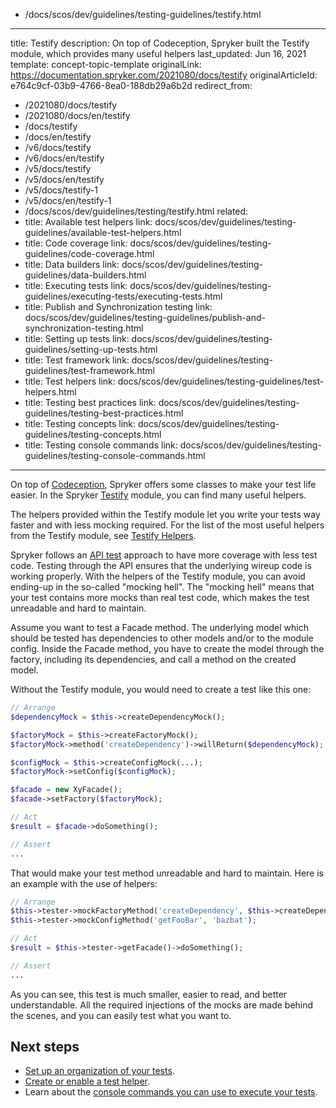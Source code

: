   - /docs/scos/dev/guidelines/testing-guidelines/testify.html
---
title: Testify
description: On top of Codeception, Spryker built the Testify module, which provides many useful helpers
last_updated: Jun 16, 2021
template: concept-topic-template
originalLink: https://documentation.spryker.com/2021080/docs/testify
originalArticleId: e764c9cf-03b9-4766-8ea0-188db29a6b2d
redirect_from:
  - /2021080/docs/testify
  - /2021080/docs/en/testify
  - /docs/testify
  - /docs/en/testify
  - /v6/docs/testify
  - /v6/docs/en/testify
  - /v5/docs/testify
  - /v5/docs/en/testify
  - /v5/docs/testify-1
  - /v5/docs/en/testify-1
  - /docs/scos/dev/guidelines/testing/testify.html
related:
  - title: Available test helpers
    link: docs/scos/dev/guidelines/testing-guidelines/available-test-helpers.html
  - title: Code coverage
    link: docs/scos/dev/guidelines/testing-guidelines/code-coverage.html
  - title: Data builders
    link: docs/scos/dev/guidelines/testing-guidelines/data-builders.html
  - title: Executing tests
    link: docs/scos/dev/guidelines/testing-guidelines/executing-tests/executing-tests.html
  - title: Publish and Synchronization testing
    link: docs/scos/dev/guidelines/testing-guidelines/publish-and-synchronization-testing.html
  - title: Setting up tests
    link: docs/scos/dev/guidelines/testing-guidelines/setting-up-tests.html
  - title: Test framework
    link: docs/scos/dev/guidelines/testing-guidelines/test-framework.html
  - title: Test helpers
    link: docs/scos/dev/guidelines/testing-guidelines/test-helpers.html
  - title: Testing best practices
    link: docs/scos/dev/guidelines/testing-guidelines/testing-best-practices.html
  - title: Testing concepts
    link: docs/scos/dev/guidelines/testing-guidelines/testing-concepts.html
  - title: Testing console commands
    link: docs/scos/dev/guidelines/testing-guidelines/testing-console-commands.html
---

On top of [Codeception](https://codeception.com), Spryker offers some classes to make your test life easier. In the Spryker [Testify](https://github.com/spryker/testify) module, you can find many useful  helpers.

The helpers provided within the Testify module let you write your tests way faster and with less mocking required. For the list of the most useful helpers from the Testify module, see [Testify Helpers](/docs/scos/dev/guidelines/testing-guidelines/test-helpers/available-test-helpers.html#testify-helpers).

Spryker follows an [API test](/docs/scos/dev/guidelines/testing-guidelines/testing-best-practices.html) approach to have more coverage with less test code. Testing through the API ensures that the underlying wireup code is working properly. With the helpers of the Testify module, you can avoid ending-up in the so-called "mocking hell". The "mocking hell" means that your test contains more mocks than real test code, which makes the test unreadable and hard to maintain.

Assume you want to test a Facade method. The underlying model which should be tested has dependencies to other models and/or to the module config. Inside the Facade method, you have to create the model through the factory, including its dependencies, and call a method on the created model.

Without the Testify module, you would need to create a test like this one:

```php
// Arrange
$dependencyMock = $this->createDependencyMock();

$factoryMock = $this->createFactoryMock();
$factoryMock->method('createDependency')->willReturn($dependencyMock);

$configMock = $this->createConfigMock(...);
$factoryMock->setConfig($configMock);

$facade = new XyFacade();
$facade->setFactory($factoryMock);

// Act
$result = $facade->doSomething();

// Assert
...
```

That would make your test method unreadable and hard to maintain.
Here is an example with the use of helpers:

```php
// Arrange
$this->tester->mockFactoryMethod('createDependency', $this->createDependencyMock());
$this->tester->mockConfigMethod('getFooBar', 'bazbat');

// Act
$result = $this->tester->getFacade()->doSomething();

// Assert
...

```

As you can see, this test is much smaller, easier to read, and better understandable. All the required injections of the mocks are made behind the scenes, and you can easily test what you want to.

## Next steps

* [Set up an organization of your tests](/docs/scos/dev/guidelines/testing-guidelines/setting-up-tests.html).
* [Create or enable a test helper](/docs/scos/dev/guidelines/testing-guidelines/test-helpers.html).
* Learn about the [console commands you can use to execute your tests](/docs/scos/dev/guidelines/testing-guidelines/executing-tests/executing-tests.html).
